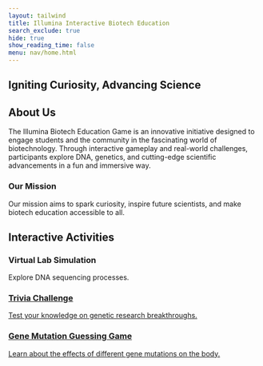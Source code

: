 ```yaml
---
layout: tailwind
title: Illumina Interactive Biotech Education
search_exclude: true
hide: true
show_reading_time: false
menu: nav/home.html
---
```


<!-- Hero Section -->
<section id="welcome" class="h-screen flex flex-col items-center justify-center text-center bg-cover bg-center relative" style="background-image: url('https://scitechdaily.com/images/DNA-Genetics.gif');">
    <div class="absolute inset-0 bg-black opacity-50"></div>
    <div class="relative z-10">
        <h1 class="text-6xl font-bold text-white neon-glow">
            <span id="typewriter"></span>
        </h1>
        <h2 class="text-2xl mt-4 text-white opacity-80">Igniting Curiosity, Advancing Science</h2>
    </div>
</section>

<!-- About Us Section -->
<section id="about" class="py-20 text-center bg-gray-900">
    <h2 class="text-5xl font-bold text-white fade-in">About Us</h2>
    <p class="text-xl text-gray-300 mt-4 max-w-4xl mx-auto fade-in">
        The Illumina Biotech Education Game is an innovative initiative designed to engage students and the community in the fascinating world of biotechnology. Through interactive gameplay and real-world challenges, participants explore DNA, genetics, and cutting-edge scientific advancements in a fun and immersive way.
    </p>
</section>

<!-- Our Mission Section -->
<section id="mission" class="py-20 text-center bg-black">
    <h3 class="text-5xl font-bold text-white fade-in">Our Mission</h3>
    <p class="text-xl text-gray-300 mt-4 max-w-4xl mx-auto fade-in">
        Our mission aims to spark curiosity, inspire future scientists, and make biotech education accessible to all.
    </p>
</section>

<!-- Interactive Activities Section -->
<section id="ai-solutions" class="py-20 bg-gray-900">
    <h2 class="text-5xl font-bold text-center text-white mb-10 fade-in">Interactive Activities</h2>
    <div class="grid grid-cols-1 md:grid-cols-3 gap-8 mx-auto max-w-6xl">
        <div class="bg-white p-6 rounded-lg shadow-lg hover:scale-105 ai-card">
            <h3 class="text-3xl font-bold mb-2 text-black">Virtual Lab Simulation</h3>
            <p class="text-xl text-gray-700">Explore DNA sequencing processes.</p>
        </div>
        <a href="{{ site.baseurl }}/trivia">
            <div class="bg-white p-6 rounded-lg shadow-lg hover:scale-105 ai-card">
                <h3 class="text-3xl font-bold mb-2 text-black">Trivia Challenge</h3>
                <p class="text-xl text-gray-700">Test your knowledge on genetic research breakthroughs.</p>
            </div>
        </a>
        <a href="{{ site.baseurl }}/genes">
            <div class="bg-white p-6 rounded-lg shadow-lg hover:scale-105 ai-card">
                <h3 class="text-3xl font-bold mb-2 text-black">Gene Mutation Guessing Game</h3>
                <p class="text-xl text-gray-700">Learn about the effects of different gene mutations on the body.</p>
            </div>
        </a>
    </div>
</section>

<!-- Typewriter Effect Script -->
<script>
document.addEventListener("DOMContentLoaded", function () {
    const text = "Illumina Interactive Biotech Education";
    let index = 0;
    const speed = 100; // typing speed in milliseconds
    const typewriter = document.getElementById("typewriter");

    function type() {
        if (index < text.length) {
            typewriter.textContent += text.charAt(index);
            index++;
            setTimeout(type, speed);
        }
    }

    type();
});
</script>

<!-- Custom Styles -->
<style>
/* Blue Scrollbar */
::-webkit-scrollbar {
    width: 10px;
}

::-webkit-scrollbar-track {
    background: #f1f1f1;
}

::-webkit-scrollbar-thumb {
    background: #2563EB;
    border-radius: 5px;
}

::-webkit-scrollbar-thumb:hover {
    background: #1E40AF;
}
</style>